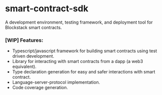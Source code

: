 # smart-contract-sdk

A development environment, testing framework, and deployment tool for Blockstack smart contracts. 


### [WIP] Features:
* Typescript/javascript framework for building smart contracts using test driven development. 
* Library for interacting with smart contracts from a dapp (a web3 equivalent). 
* Type declaration generation for easy and safer interactions with smart contract. 
* Language-server-protocol implementation. 
* Code coverage generation. 
